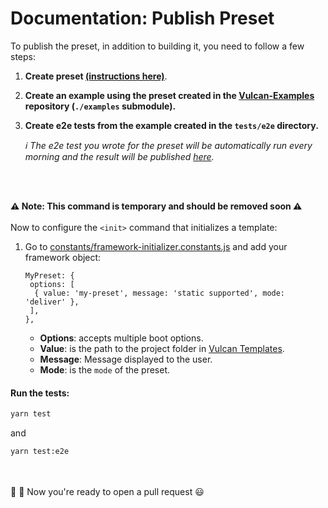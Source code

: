 # Documentation: Publish Preset

To publish the preset, in addition to building it, you need to follow a few steps:

  1. **Create preset [(instructions here)](https://github.com/aziontech/vulcan/blob/refactor/presets/docs/presets.md#documentation-presets)**.
  2. **Create an example using the preset created in the [Vulcan-Examples](https://github.com/aziontech/vulcan-examples/tree/main/examples) repository (`./examples` submodule).**
  3. **Create e2e tests from the example created in the `tests/e2e` directory.**

      _ℹ️ The e2e test you wrote for the preset will be _automatically run every morning_ and the result will be published [here](https://github.com/aziontech/vulcan?tab=readme-ov-file#supported)._
  
</br>
</br>

 **⚠️  Note: This command is temporary and should be removed soon ⚠️**
 </br></br>
Now to configure the `<init>` command that initializes a template:
</br>

1. Go to [constants/framework-initializer.constants.js](https://github.com/aziontech/vulcan/blob/main/lib/constants/framework-initializer.constants.js) and add your framework object:

    ```console
    MyPreset: {
     options: [
      { value: 'my-preset', message: 'static supported', mode: 'deliver' },
     ],
    },
    ```
    
   - **Options**: accepts multiple boot options.
   - **Value**: is the path to the project folder in [Vulcan Templates](hhttps://github.com/aziontech/vulcan-examples/tree/main/templates).
   - **Message**: Message displayed to the user.
   -  **Mode**: is the `mode` of the preset.
 &nbsp; &nbsp;
#### Run the tests:

```sh
yarn test
```
and 
```sh
yarn test:e2e
```

</br>
</br>
🎉 🎉 Now you're ready to open a pull request 😃
